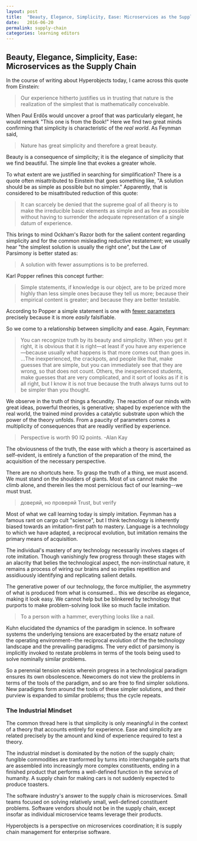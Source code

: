 ```yaml
---
layout: post
title:  "Beauty, Elegance, Simplicity, Ease: Microservices as the Supply Chain"
date:   2016-06-20
permalink: supply-chain
categories: learning editors
---
```


## Beauty, Elegance, Simplicity, Ease: Microservices as the Supply Chain

In the course of writing about Hyperobjects today, I came across this quote from Einstein:

> Our experience hitherto justifies us in trusting that nature is the
> realization of the simplest that is mathematically conceivable.

When Paul Erdős would uncover a proof that was particularly elegant, he would
remark "This one is from the Book!" Here we find two great minds confirming that
simplicity is characteristic of the *real world*. As Feynman said,

> Nature has great simplicity and therefore a great beauty.

Beauty is a consequence of simplicity; it is the elegance of simplicity that we
find beautiful. The simple line that evokes a greater whole.

To what extent are we justified in searching for simplification? There is a
quote often misattributed to Einstein that goes something like, "A solution
should be as simple as possible but no simpler." Apparently, that is considered
to be misattributed reduction of this quote:

> It can scarcely be denied that the supreme goal of all theory is to make the
> irreducible basic elements as simple and as few as possible without having to
> surrender the adequate representation of a single datum of experience.

This brings to mind Ockham's Razor both for the salient content regarding
simplicity and for the common misleading reductive restatement; we usually hear
"the simplest solution is usually the right one", but the Law of Parsimony is
better stated as:

> A solution with fewer assumptions is to be preferred.

Karl Popper refines this concept further:

> Simple statements, if knowledge is our object, are to be prized more highly
> than less simple ones because they tell us more; because their empirical
> content is greater; and because they are better testable.

According to Popper a simple statement is one with
[fewer parameters](http://www.iep.utm.edu/simplici/) precisely because it is
more _easily_ falsifiable.

So we come to a relationship between simplicity and ease. Again, Feynman:

>You can recognize truth by its beauty and simplicity. When you get it right, it
>is obvious that it is right—at least if you have any experience—because usually
>what happens is that more comes out than goes in. ...The inexperienced, the
>crackpots, and people like that, make guesses that are simple, but you can
>immediately see that they are wrong, so that does not count. Others, the
>inexperienced students, make guesses that are very complicated, and it sort of
>looks as if it is all right, but I know it is not true because the truth always
>turns out to be simpler than you thought.

We observe in the truth of things a fecundity. The reaction of our minds with
great ideas, powerful theories, is generative; shaped by experience with the
real world, the trained mind provides a catalytic substrate upon which the power
of the theory unfolds. From a paucity of parameters comes a multiplicity of
consequences that are readily verified by experience.

> Perspective is worth 90 IQ points. -Alan Kay

The obviousness of the truth, the ease with which a theory is ascertained as
self-evident, is entirely a function of the preparation of the mind, the
acquisition of the necessary perspective.

There are no shortcuts here. To grasp the truth of a thing, we must ascend. We
must stand on the shoulders of giants. Most of us cannot make the climb alone,
and therein lies the most pernicious fact of our learning--we must trust.

> доверяй, но проверяй
> Trust, but verify

Most of what we call learning today is simply imitation. Feynman has a famous
rant on cargo cult "science", but I think technology is inherently biased
towards an imitation-first path to mastery. Language is a technology to which we
have adapted, a reciprocal evolution, but imitation remains the primary means of
acquisition.

The individual's mastery of any technology necessarily involves stages of
rote imitation. Though vanishingly few progress through these stages with an
alacrity that belies the technological aspect, the non-instinctual nature, it
remains a process of wiring our brains and so implies repetition and
assidiuously identifying and replicating salient details.

The generative power of our technology, the force multiplier, the asymmetry of
what is produced from what is consumed... this we describe as elegance, making
it look easy. We cannot help but be blinkered by technology that purports to
make problem-solving look like so much facile imitation.

> To a person with a hammer, everything looks like a nail.

Kuhn elucidated the dynamics of the paradigm in science. In software systems the
underlying tensions are exacerbated by the ersatz nature of the operating
environment--the reciprocal evolution of the the technology landscape and the
prevailing paradigms. The very edict of parsimony is implicitly invoked to
restate problems in terms of the tools being used to solve nominally similar
problems.

So a perennial tension exists wherein progress in a technological paradigm
ensures its own obsolescence. Newcomers do not view the problems in terms of the
tools of the paradigm, and so are free to find simpler solutions. New paradigms
form around the tools of these simpler solutions, and their purview is expanded
to similar problems; thus the cycle repeats.

### The Industrial Mindset

The common thread here is that simplicity is only meaningful in the context of
a theory that accounts entirely for experience. Ease and simplicity are related
precisely by the amount and kind of experience required to test a theory.

The industrial mindset is dominated by the notion of the supply chain; fungible
commodities are tranformed by turns into interchangable parts that are assembled
into increasingly more complex constituents, ending in a finished product that
performs a well-defined function in the service of humanity. A supply chain for
making cars is not suddenly expected to produce toasters.

The software industry's answer to the supply chain is microservices. Small teams
focused on solving relatively small, well-defined constituent problems. Software
vendors should not be in the supply chain, except insofar as individual
microservice teams leverage their products.

Hyperobjects is a perspective on microservices coordination; it is supply chain
management for enterprise software.
